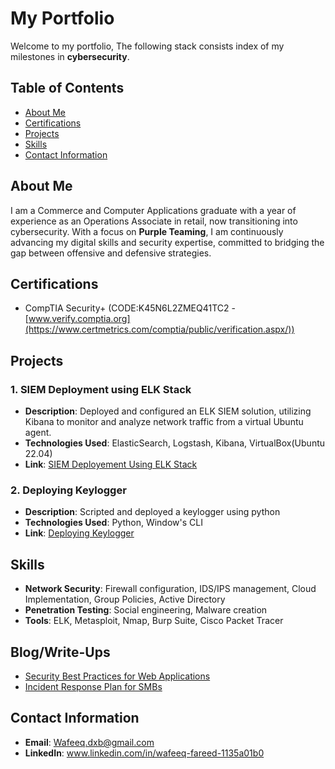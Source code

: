 # My Portfolio #
Welcome to my portfolio, The following stack consists index of my milestones in <b>cybersecurity</b>.
## Table of Contents
- [About Me](#about-me)
- [Certifications](#certifications)
- [Projects](#projects)
- [Skills](#skills)
- [Contact Information](#contact-information)

## About Me
I am a Commerce and Computer Applications graduate with a year of experience as an Operations Associate in retail, now transitioning into cybersecurity. With a focus on <b>Purple Teaming</b>, I am continuously advancing my digital skills and security expertise, committed to bridging the gap between offensive and defensive strategies.
## Certifications
- CompTIA Security+ (CODE:K45N6L2ZMEQ41TC2 - [www.verify.comptia.org](https://www.certmetrics.com/comptia/public/verification.aspx/))

## Projects

### 1. SIEM Deployment using ELK Stack
- **Description**: Deployed and configured an ELK SIEM solution, utilizing Kibana to monitor and analyze network traffic from a virtual Ubuntu agent.
- **Technologies Used**: ElasticSearch, Logstash, Kibana, VirtualBox(Ubuntu 22.04)
- **Link**: [SIEM Deployement Using ELK Stack](https://github.com/Wafeeq-Fareed/Wafeeq-Fareed/blob/b47db64fd3d27bf244a67284ec532b2e171c59f6/SIEM%20DEPLOYMENT.md)

### 2. Deploying Keylogger
- **Description**: Scripted and deployed a keylogger using python
- **Technologies Used**: Python, Window's CLI
- **Link**: [Deploying Keylogger](https://github.com/Wafeeq-Fareed/Wafeeq-Fareed/blob/main/Deploying%20KeyLogger.md)

## Skills
- **Network Security**: Firewall configuration, IDS/IPS management, Cloud Implementation, Group Policies, Active Directory
- **Penetration Testing**: Social engineering, Malware creation 
- **Tools**: ELK, Metasploit, Nmap, Burp Suite, Cisco Packet Tracer

## Blog/Write-Ups
- [Security Best Practices for Web Applications](https://medium.com/@username/security-best-practices)
- [Incident Response Plan for SMBs](https://medium.com/@username/incident-response-plan)

## Contact Information
- **Email**: Wafeeq.dxb@gmail.com
- **LinkedIn**: www.linkedin.com/in/wafeeq-fareed-1135a01b0

<!---
Wafeeq-Fareed/Wafeeq-Fareed is a ✨ special ✨ repository because its `README.md` (this file) appears on your GitHub profile.
You can click the Preview link to take a look at your changes.
--->
